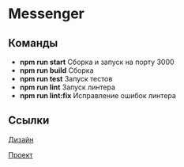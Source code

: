 # Messenger

## Команды

- **npm run start**
  Сборка и запуск на порту 3000
- **npm run build**
  Сборка
- **npm run test**
  Запуск тестов
- **npm run lint**
  Запуск линтера
- **npm run lint:fix**
  Исправление ошибок линтера

## Ссылки

[Дизайн](https://www.figma.com/design/Z2XCMjerDMyXwGiXXuYLgK/Chat_external_link?node-id=0-1&p=f&t=6uM6vgAUNw6MliGL-0)

[Проект](https://peppy-pudding-0828a2.netlify.app/)
